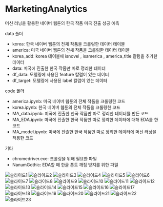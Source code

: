 # MarketingAnalytics
머신 러닝을 활용한 네이버 웹툰의 한국 작품 미국 진출 성공 예측

data 폴더
- korea: 한국 네이버 웹툰의 전체 작품을 크롤링한 데이터 테이블
- america: 미국 네이버 웹툰의 전체 작품을 크롤링한 데이터 테이블
- korea_add: korea 테이블에 isnovel , isamerica , america_title 칼럼을 추가한 데이터
- data: 미국에 진출한 한국 작품만 따로 정리한 데이터
- df_data: 모델링에 사용된 feature 칼럼이 있는 데이터 
- df_target: 모델링에 사용된 label 칼럼이 있는 데이터

code 폴더
- america.ipynb: 미국 네이버 웹툰의 전체 작품을 크롤링한 코드
- korea.ipynb: 한국 네이버 웹툰의 전체 작품을 크롤링한 코드
- MA_data.ipynb: 미국에 진출한 한국 작품만 따로 정리한 데이터를 만든 코드
- MA_EDA.ipynb: 미국에 진출한 한국 작품만 따로 정리한 데이터에 대해 EDA를 한 코드
- MA_model.ipynb: 미국에 진출한 한국 작품만 따로 정리한 데이터에 머신 러닝을 적용한 코드

기타
- chromedriver.exe: 크롤링을 위해 필요한 파일
- NanumGothic: EDA할 때 한글 폰트 깨짐 방지를 위한 파일

![슬라이드1](https://github.com/JungAhJang/MarketingAnalytics/assets/86693895/91502fcc-f08f-4df5-b74f-6b2af451dc2e)
![슬라이드2](https://github.com/JungAhJang/MarketingAnalytics/assets/86693895/3efb8201-8d23-4891-8f6f-c2d8e9ac9d95)
![슬라이드3](https://github.com/JungAhJang/MarketingAnalytics/assets/86693895/b15c3551-d13e-4edb-b685-4ffc949e1b35)
![슬라이드4](https://github.com/JungAhJang/MarketingAnalytics/assets/86693895/91dc2636-1c9f-4965-a858-34d60be3ef94)
![슬라이드5](https://github.com/JungAhJang/MarketingAnalytics/assets/86693895/a3caf531-4f2b-4a1c-b808-aa83637ed135)
![슬라이드6](https://github.com/JungAhJang/MarketingAnalytics/assets/86693895/7ef1127e-646e-4101-ab97-48f7aee8f151)
![슬라이드7](https://github.com/JungAhJang/MarketingAnalytics/assets/86693895/ac1fc205-e7b4-4631-8a64-bae6d39a27bc)
![슬라이드8](https://github.com/JungAhJang/MarketingAnalytics/assets/86693895/e45f98eb-a1f3-4e83-a0da-24162d5b4aae)
![슬라이드9](https://github.com/JungAhJang/MarketingAnalytics/assets/86693895/82bb6e8f-76aa-4fd8-9d92-04cb86f31679)
![슬라이드10](https://github.com/JungAhJang/MarketingAnalytics/assets/86693895/166eb3f2-091f-4d16-a1b7-e52f103ffc88)
![슬라이드11](https://github.com/JungAhJang/MarketingAnalytics/assets/86693895/f6ceb9cc-7aad-47d6-9829-ac94f5517e7d)
![슬라이드12](https://github.com/JungAhJang/MarketingAnalytics/assets/86693895/234de7f9-d714-4037-bd32-a8b93dda90f9)
![슬라이드13](https://github.com/JungAhJang/MarketingAnalytics/assets/86693895/dd5deb5f-445f-45f2-b847-d9e77e83f26d)
![슬라이드14](https://github.com/JungAhJang/MarketingAnalytics/assets/86693895/424885d5-4104-4217-ab81-d4cdf74d4533)
![슬라이드15](https://github.com/JungAhJang/MarketingAnalytics/assets/86693895/c79a8d51-d92a-4740-93f2-7d9ebdc2b870)
![슬라이드16](https://github.com/JungAhJang/MarketingAnalytics/assets/86693895/b5760f8e-20ef-4cba-b960-9ea244cd1de0)
![슬라이드17](https://github.com/JungAhJang/MarketingAnalytics/assets/86693895/4bf75afc-b7d1-477d-bd64-ebbc92e48e94)
![슬라이드18](https://github.com/JungAhJang/MarketingAnalytics/assets/86693895/90dc1b26-5d93-4798-8797-ac6e5bc8fb13)
![슬라이드19](https://github.com/JungAhJang/MarketingAnalytics/assets/86693895/d4c5f63a-fc50-4405-bae2-13345f68ceb0)
![슬라이드20](https://github.com/JungAhJang/MarketingAnalytics/assets/86693895/f2d1e634-9b54-404c-8173-0f6429d61203)
![슬라이드21](https://github.com/JungAhJang/MarketingAnalytics/assets/86693895/59f32a27-6e19-4290-9021-dedcfdaba141)
![슬라이드22](https://github.com/JungAhJang/MarketingAnalytics/assets/86693895/d648440f-68a0-45fa-8777-a95e8e423b2e)
![슬라이드23](https://github.com/JungAhJang/MarketingAnalytics/assets/86693895/3d72af7a-a7c2-495d-9de2-db86cfab6abc)











